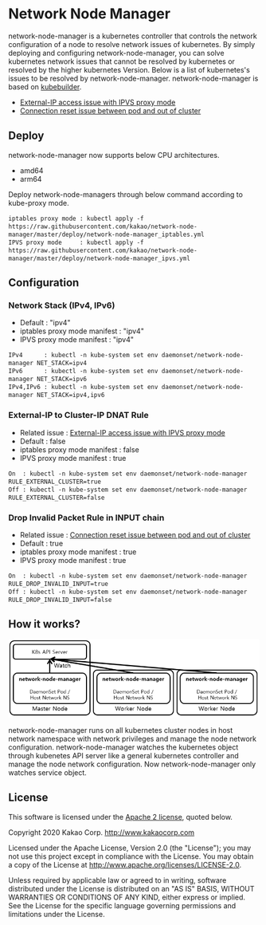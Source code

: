 # Network Node Manager

network-node-manager is a kubernetes controller that controls the network configuration of a node to resolve network issues of kubernetes. By simply deploying and configuring network-node-manager, you can solve kubernetes network issues that cannot be resolved by kubernetes or resolved by the higher kubernetes Version. Below is a list of kubernetes's issues to be resolved by network-node-manager. network-node-manager is based on [kubebuilder](https://github.com/kubernetes-sigs/kubebuilder).

* [External-IP access issue with IPVS proxy mode](issues/external_IP_access_issue_IPVS_proxy_mode.md)
* [Connection reset issue between pod and out of cluster](issues/connection_reset_issue_pod_out_cluster.md)

## Deploy

network-node-manager now supports below CPU architectures.

* amd64
* arm64

Deploy network-node-managers through below command according to kube-proxy mode.

```
iptables proxy mode : kubectl apply -f https://raw.githubusercontent.com/kakao/network-node-manager/master/deploy/network-node-manager_iptables.yml
IPVS proxy mode     : kubectl apply -f https://raw.githubusercontent.com/kakao/network-node-manager/master/deploy/network-node-manager_ipvs.yml
```

## Configuration

### Network Stack (IPv4, IPv6)

* Default : "ipv4"
* iptables proxy mode manifest : "ipv4"
* IPVS proxy mode manifest : "ipv4"

```
IPv4      : kubectl -n kube-system set env daemonset/network-node-manager NET_STACK=ipv4
IPv6      : kubectl -n kube-system set env daemonset/network-node-manager NET_STACK=ipv6
IPv4,IPv6 : kubectl -n kube-system set env daemonset/network-node-manager NET_STACK=ipv4,ipv6
```

### External-IP to Cluster-IP DNAT Rule

* Related issue : [External-IP access issue with IPVS proxy mode](issues/external_IP_access_issue_IPVS_proxy_mode.md)
* Default : false
* iptables proxy mode manifest : false
* IPVS proxy mode manifest : true

```
On  : kubectl -n kube-system set env daemonset/network-node-manager RULE_EXTERNAL_CLUSTER=true
Off : kubectl -n kube-system set env daemonset/network-node-manager RULE_EXTERNAL_CLUSTER=false
```

### Drop Invalid Packet Rule in INPUT chain

* Related issue : [Connection reset issue between pod and out of cluster](issues/connection_reset_issue_pod_out_cluster.md)
* Default : true
* iptables proxy mode manifest : true
* IPVS proxy mode manifest : true

```
On  : kubectl -n kube-system set env daemonset/network-node-manager RULE_DROP_INVALID_INPUT=true
Off : kubectl -n kube-system set env daemonset/network-node-manager RULE_DROP_INVALID_INPUT=false
```

## How it works?

![kpexec Architecture](img/network-node-manager_Architecture.PNG)

network-node-manager runs on all kubernetes cluster nodes in host network namespace with network privileges and manage the node network configuration. network-node-manager watches the kubernetes object through kubenetes API server like a general kubernetes controller and manage the node network configuration. Now network-node-manager only watches service object.

## License

This software is licensed under the [Apache 2 license](LICENSE), quoted below.

Copyright 2020 Kakao Corp. <http://www.kakaocorp.com>

Licensed under the Apache License, Version 2.0 (the "License"); you may not
use this project except in compliance with the License. You may obtain a copy
of the License at http://www.apache.org/licenses/LICENSE-2.0.

Unless required by applicable law or agreed to in writing, software
distributed under the License is distributed on an "AS IS" BASIS, WITHOUT
WARRANTIES OR CONDITIONS OF ANY KIND, either express or implied. See the
License for the specific language governing permissions and limitations under
the License.
